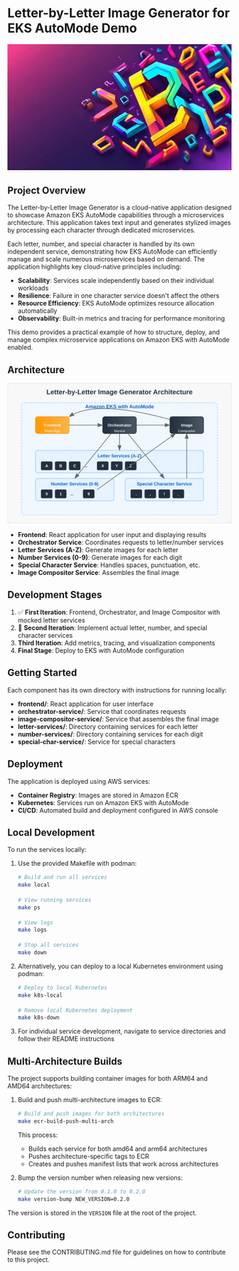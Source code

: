 # Letter-by-Letter Image Generator for EKS AutoMode Demo

<div align="center">
  <img src="assets/logo.png" alt="Letter-by-Letter Image Generator Logo" >
</div>

## Project Overview

The Letter-by-Letter Image Generator is a cloud-native application designed to showcase Amazon EKS AutoMode capabilities through a microservices architecture. This application takes text input and generates stylized images by processing each character through dedicated microservices.

Each letter, number, and special character is handled by its own independent service, demonstrating how EKS AutoMode can efficiently manage and scale numerous microservices based on demand. The application highlights key cloud-native principles including:

- **Scalability**: Services scale independently based on their individual workloads
- **Resilience**: Failure in one character service doesn't affect the others
- **Resource Efficiency**: EKS AutoMode optimizes resource allocation automatically
- **Observability**: Built-in metrics and tracing for performance monitoring

This demo provides a practical example of how to structure, deploy, and manage complex microservice applications on Amazon EKS with AutoMode enabled.

## Architecture

<div align="center">
  <img src="assets/architecture.svg" alt="Letter-by-Letter Image Generator Architecture Diagram" width="800">
</div>

- **Frontend**: React application for user input and displaying results
- **Orchestrator Service**: Coordinates requests to letter/number services
- **Letter Services (A-Z)**: Generate images for each letter
- **Number Services (0-9)**: Generate images for each digit
- **Special Character Service**: Handles spaces, punctuation, etc.
- **Image Compositor Service**: Assembles the final image

## Development Stages

1. ✅ **First Iteration**: Frontend, Orchestrator, and Image Compositor with mocked letter services
2. 🔄 **Second Iteration**: Implement actual letter, number, and special character services
3. **Third Iteration**: Add metrics, tracing, and visualization components
4. **Final Stage**: Deploy to EKS with AutoMode configuration

## Getting Started

Each component has its own directory with instructions for running locally:

- **frontend/**: React application for user interface
- **orchestrator-service/**: Service that coordinates requests
- **image-compositor-service/**: Service that assembles the final image
- **letter-services/**: Directory containing services for each letter
- **number-services/**: Directory containing services for each digit
- **special-char-service/**: Service for special characters

## Deployment

The application is deployed using AWS services:

- **Container Registry**: Images are stored in Amazon ECR
- **Kubernetes**: Services run on Amazon EKS with AutoMode
- **CI/CD**: Automated build and deployment configured in AWS console

## Local Development

To run the services locally:

1. Use the provided Makefile with podman:
   ```bash
   # Build and run all services
   make local
   
   # View running services
   make ps
   
   # View logs
   make logs
   
   # Stop all services
   make down
   ```

2. Alternatively, you can deploy to a local Kubernetes environment using podman:
   ```bash
   # Deploy to local Kubernetes
   make k8s-local
   
   # Remove local Kubernetes deployment
   make k8s-down
   ```

3. For individual service development, navigate to service directories and follow their README instructions

## Multi-Architecture Builds

The project supports building container images for both ARM64 and AMD64 architectures:

1. Build and push multi-architecture images to ECR:
   ```bash
   # Build and push images for both architectures
   make ecr-build-push-multi-arch
   ```

   This process:
   - Builds each service for both amd64 and arm64 architectures
   - Pushes architecture-specific tags to ECR
   - Creates and pushes manifest lists that work across architectures

2. Bump the version number when releasing new versions:
   ```bash
   # Update the version from 0.1.0 to 0.2.0
   make version-bump NEW_VERSION=0.2.0
   ```

The version is stored in the `VERSION` file at the root of the project.

## Contributing

Please see the CONTRIBUTING.md file for guidelines on how to contribute to this project.
